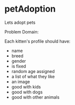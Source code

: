 # petAdoption
Lets adopt pets

Problem Domain:

Each kitten's profile should have:
* name
* breed
* gender
* is fixed
* random age assigned
* a list of what they like
* an image
* good with kids
* good with dogs
* good with other animals